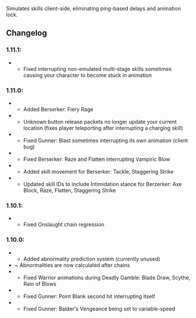 Simulates skills client-side, eliminating ping-based delays and animation lock.

## Changelog
### 1.11.1:
 * * Fixed interrupting non-emulated multi-stage skills sometimes causing your character to become stuck in animation
 
### 1.11.0:
 * + Added Berserker: Fiery Rage
 * * Unknown button release packets no longer update your current location (fixes player teleporting after interrupting a charging skill)
 * * Fixed Gunner: Blast sometimes interrupting its own animation (client bug)
 * * Fixed Berserker: Raze and Flatten interrupting Vampiric Blow
 * * Added skill movement for Berserker: Tackle, Staggering Strike
 * * Updated skill IDs to include Intimidation stance for Berzerker: Axe Block, Raze, Flatten, Staggering Strike

### 1.10.1:
 * * Fixed Onslaught chain regression

### 1.10.0:
 * + Added abnormality prediction system (currently unused)
 * ~ Abnormalities are now calculated after chains
 * * Fixed Warrior animations during Deadly Gamble: Blade Draw, Scythe, Rain of Blows
 * * Fixed Gunner: Point Blank second hit interrupting itself
 * * Fixed Gunner: Balder's Vengeance being set to variable-speed